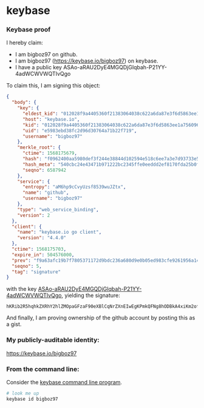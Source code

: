 # keybase
### Keybase proof

I hereby claim:

  * I am bigboz97 on github.
  * I am bigboz97 (https://keybase.io/bigboz97) on keybase.
  * I have a public key ASAo-aRAU2DyE4MGQDjGIqbah-P21YY-4adWCWVWQTIvQgo

To claim this, I am signing this object:

```json
{
  "body": {
    "key": {
      "eldest_kid": "012028f9a4405360f21383064038c622a6da87e3f6d5863ee1a75609655641322f420a",
      "host": "keybase.io",
      "kid": "012028f9a4405360f21383064038c622a6da87e3f6d5863ee1a75609655641322f420a",
      "uid": "e5983ebd38fc2d96d30764a71b22f719",
      "username": "bigboz97"
    },
    "merkle_root": {
      "ctime": 1568175679,
      "hash": "f0962400aa5980def3f244e38844d102594e518c6ee7a3e7d93733e59129ff55ebd7dcacb3219b1bf37142f907c0ebc539147d89fee168fa2e67430f739df1db",
      "hash_meta": "540cbc24e43471b971222bc2345ffe0eeddd2ef8170fda25b0f9b9b4e32de71e",
      "seqno": 6587942
    },
    "service": {
      "entropy": "aM6hp9cCvyUzsf8539wuJZtx",
      "name": "github",
      "username": "bigboz97"
    },
    "type": "web_service_binding",
    "version": 2
  },
  "client": {
    "name": "keybase.io go client",
    "version": "4.4.0"
  },
  "ctime": 1568175703,
  "expire_in": 504576000,
  "prev": "f9a63afc19b7f7805371172d9bdc236a680d9e0b05ed983cfe9261956a14ee90",
  "seqno": 5,
  "tag": "signature"
}
```

with the key [ASAo-aRAU2DyE4MGQDjGIqbah-P21YY-4adWCWVWQTIvQgo](https://keybase.io/bigboz97), yielding the signature:

```
hKRib2R5hqhkZXRhY2hlZMOpaGFzaF90eXBlCqNrZXnEIwEgKPmkQFNg8hODBkA4xiKm2ofj9tWGPuGnVgllVkEyL0IKp3BheWxvYWTESpcCBcQg+aY6/Bm394BTcRctm9wjamgNngsF7Zg8/pJhlWoU7pDEIEyf/MS4d1ZV9u/L2P/xO4bqSWbCHz1RGVcWLc7e6wjgAgHCo3NpZ8RA0oumWSAenlGQee8wYBPjRCDAwA94XZqSmhMvTsvtotp4EphXahKdZ9j812z0e85DaSec+hwcaJaFX3E4xZOIAqhzaWdfdHlwZSCkaGFzaIKkdHlwZQildmFsdWXEIL5+INzYC/OwbnSL9rqCeHH8kXYTG5eiIJ2kDvnRo9rno3RhZ80CAqd2ZXJzaW9uAQ==

```

And finally, I am proving ownership of the github account by posting this as a gist.

### My publicly-auditable identity:

https://keybase.io/bigboz97

### From the command line:

Consider the [keybase command line program](https://keybase.io/download).

```bash
# look me up
keybase id bigboz97
```
